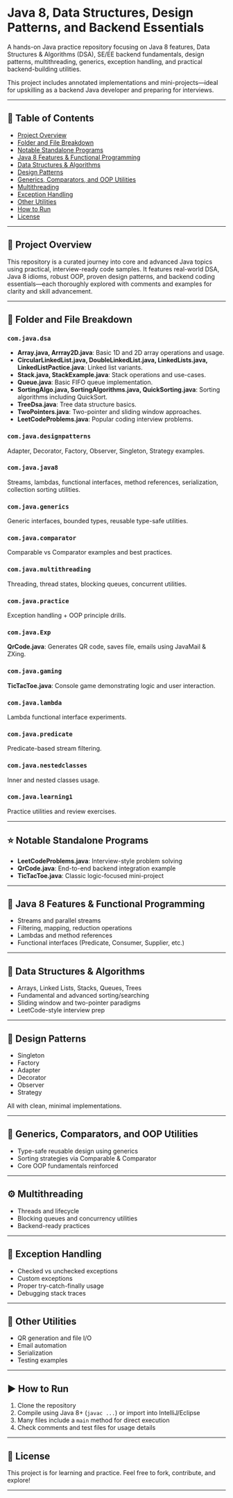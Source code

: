 # Java 8, Data Structures, Design Patterns, and Backend Essentials

A hands-on Java practice repository focusing on Java 8 features, Data Structures & Algorithms (DSA), SE/EE backend fundamentals, design patterns, multithreading, generics, exception handling, and practical backend-building utilities.

This project includes annotated implementations and mini-projects—ideal for upskilling as a backend Java developer and preparing for interviews.

---

## 📌 Table of Contents
- [Project Overview](#project-overview)
- [Folder and File Breakdown](#folder-and-file-breakdown)
- [Notable Standalone Programs](#notable-standalone-programs)
- [Java 8 Features & Functional Programming](#java-8-features--functional-programming)
- [Data Structures & Algorithms](#data-structures--algorithms)
- [Design Patterns](#design-patterns)
- [Generics, Comparators, and OOP Utilities](#generics-comparators-and-oop-utilities)
- [Multithreading](#multithreading)
- [Exception Handling](#exception-handling)
- [Other Utilities](#other-utilities)
- [How to Run](#how-to-run)
- [License](#license)

---

## 📍 Project Overview
This repository is a curated journey into core and advanced Java topics using practical, interview-ready code samples. It features real-world DSA, Java 8 idioms, robust OOP, proven design patterns, and backend coding essentials—each thoroughly explored with comments and examples for clarity and skill advancement.

---

## 📂 Folder and File Breakdown

### `com.java.dsa`
- **Array.java, Arrray2D.java**: Basic 1D and 2D array operations and usage.
- **CircularLinkedList.java, DoubleLinkedList.java, LinkedLists.java, LinkedListPactice.java**: Linked list variants.
- **Stack.java, StackExample.java**: Stack operations and use-cases.
- **Queue.java**: Basic FIFO queue implementation.
- **SortingAlgo.java, SortingAlgorithms.java, QuickSorting.java**: Sorting algorithms including QuickSort.
- **TreeDsa.java**: Tree data structure basics.
- **TwoPointers.java**: Two-pointer and sliding window approaches.
- **LeetCodeProblems.java**: Popular coding interview problems.

### `com.java.designpatterns`
Adapter, Decorator, Factory, Observer, Singleton, Strategy examples.

### `com.java.java8`
Streams, lambdas, functional interfaces, method references, serialization, collection sorting utilities.

### `com.java.generics`
Generic interfaces, bounded types, reusable type-safe utilities.

### `com.java.comparator`
Comparable vs Comparator examples and best practices.

### `com.java.multithreading`
Threading, thread states, blocking queues, concurrent utilities.

### `com.java.practice`
Exception handling + OOP principle drills.

### `com.java.Exp`
**QrCode.java**: Generates QR code, saves file, emails using JavaMail & ZXing.

### `com.java.gaming`
**TicTacToe.java**: Console game demonstrating logic and user interaction.

### `com.java.lambda`
Lambda functional interface experiments.

### `com.java.predicate`
Predicate-based stream filtering.

### `com.java.nestedclasses`
Inner and nested classes usage.

### `com.java.learning1`
Practice utilities and review exercises.

---

## ⭐ Notable Standalone Programs
- **LeetCodeProblems.java**: Interview-style problem solving
- **QrCode.java**: End-to-end backend integration example
- **TicTacToe.java**: Classic logic-focused mini-project

---

## 🔹 Java 8 Features & Functional Programming
- Streams and parallel streams
- Filtering, mapping, reduction operations
- Lambdas and method references
- Functional interfaces (Predicate, Consumer, Supplier, etc.)

---

## 🔸 Data Structures & Algorithms
- Arrays, Linked Lists, Stacks, Queues, Trees
- Fundamental and advanced sorting/searching
- Sliding window and two-pointer paradigms
- LeetCode-style interview prep

---

## 🧩 Design Patterns
- Singleton
- Factory
- Adapter
- Decorator
- Observer
- Strategy

All with clean, minimal implementations.

---

## 🧬 Generics, Comparators, and OOP Utilities
- Type-safe reusable design using generics
- Sorting strategies via Comparable & Comparator
- Core OOP fundamentals reinforced

---

## ⚙️ Multithreading
- Threads and lifecycle
- Blocking queues and concurrency utilities
- Backend-ready practices

---

## 🚨 Exception Handling
- Checked vs unchecked exceptions
- Custom exceptions
- Proper try-catch-finally usage
- Debugging stack traces

---

## 🧰 Other Utilities
- QR generation and file I/O
- Email automation
- Serialization
- Testing examples

---

## ▶️ How to Run
1. Clone the repository  
2. Compile using Java 8+ (`javac ...`) or import into IntelliJ/Eclipse  
3. Many files include a `main` method for direct execution  
4. Check comments and test files for usage details

---

## 📝 License
This project is for learning and practice. Feel free to fork, contribute, and explore!

---